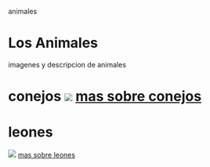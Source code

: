 animales 
<!DOCTYPE html>
<html>
<head>
  <title>ANIMALES</title> 
  </head>
  <body> 
    <h1> Los Animales </h1>
    <p>imagenes y descripcion de animales</p>
    <h1> conejos </1>
    
    
  <img src="https://www.kasandbox.org/programming-images/animals/rabbit.png">
    <a href="https://es.wikipedia.org/wiki/Oryctolagus_cuniculus"> mas sobre conejos </a>
    
    
  <h1> leones </h1> 
  <img src="<a class="irc_mil i3597" rel="noopener" jsaction="mousedown:irc.rl;focus:irc.rl" data-noload="" target="_blank" tabindex="0">
<a href="https://es.wikipedia.org/wiki/Panthera_leo"> mas sobre leones </a>
  
  
